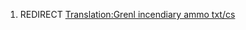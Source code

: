 1.  REDIRECT [Translation:Grenl incendiary ammo
    txt/cs](Translation:Grenl_incendiary_ammo_txt/cs "wikilink")